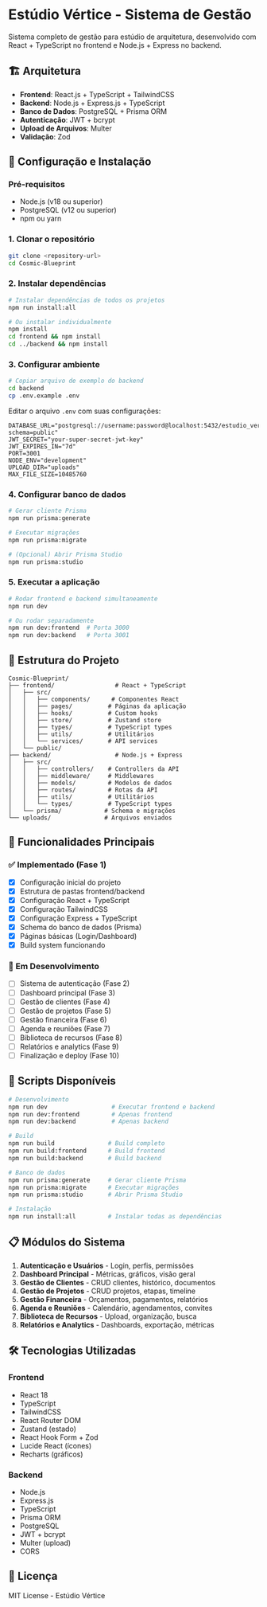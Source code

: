 # Estúdio Vértice - Sistema de Gestão

Sistema completo de gestão para estúdio de arquitetura, desenvolvido com React + TypeScript no frontend e Node.js + Express no backend.

## 🏗️ Arquitetura

- **Frontend**: React.js + TypeScript + TailwindCSS
- **Backend**: Node.js + Express.js + TypeScript
- **Banco de Dados**: PostgreSQL + Prisma ORM
- **Autenticação**: JWT + bcrypt
- **Upload de Arquivos**: Multer
- **Validação**: Zod

## 🚀 Configuração e Instalação

### Pré-requisitos

- Node.js (v18 ou superior)
- PostgreSQL (v12 ou superior)
- npm ou yarn

### 1. Clonar o repositório

```bash
git clone <repository-url>
cd Cosmic-Blueprint
```

### 2. Instalar dependências

```bash
# Instalar dependências de todos os projetos
npm run install:all

# Ou instalar individualmente
npm install
cd frontend && npm install
cd ../backend && npm install
```

### 3. Configurar ambiente

```bash
# Copiar arquivo de exemplo do backend
cd backend
cp .env.example .env
```

Editar o arquivo `.env` com suas configurações:

```env
DATABASE_URL="postgresql://username:password@localhost:5432/estudio_vertice?schema=public"
JWT_SECRET="your-super-secret-jwt-key"
JWT_EXPIRES_IN="7d"
PORT=3001
NODE_ENV="development"
UPLOAD_DIR="uploads"
MAX_FILE_SIZE=10485760
```

### 4. Configurar banco de dados

```bash
# Gerar cliente Prisma
npm run prisma:generate

# Executar migrações
npm run prisma:migrate

# (Opcional) Abrir Prisma Studio
npm run prisma:studio
```

### 5. Executar a aplicação

```bash
# Rodar frontend e backend simultaneamente
npm run dev

# Ou rodar separadamente
npm run dev:frontend  # Porta 3000
npm run dev:backend   # Porta 3001
```

## 📁 Estrutura do Projeto

```
Cosmic-Blueprint/
├── frontend/                 # React + TypeScript
│   ├── src/
│   │   ├── components/      # Componentes React
│   │   ├── pages/          # Páginas da aplicação
│   │   ├── hooks/          # Custom hooks
│   │   ├── store/          # Zustand store
│   │   ├── types/          # TypeScript types
│   │   ├── utils/          # Utilitários
│   │   └── services/       # API services
│   └── public/
├── backend/                  # Node.js + Express
│   ├── src/
│   │   ├── controllers/    # Controllers da API
│   │   ├── middleware/     # Middlewares
│   │   ├── models/         # Modelos de dados
│   │   ├── routes/         # Rotas da API
│   │   ├── utils/          # Utilitários
│   │   └── types/          # TypeScript types
│   └── prisma/            # Schema e migrações
└── uploads/               # Arquivos enviados
```

## 🎯 Funcionalidades Principais

### ✅ Implementado (Fase 1)

- [x] Configuração inicial do projeto
- [x] Estrutura de pastas frontend/backend
- [x] Configuração React + TypeScript
- [x] Configuração TailwindCSS
- [x] Configuração Express + TypeScript
- [x] Schema do banco de dados (Prisma)
- [x] Páginas básicas (Login/Dashboard)
- [x] Build system funcionando

### 🔄 Em Desenvolvimento

- [ ] Sistema de autenticação (Fase 2)
- [ ] Dashboard principal (Fase 3)
- [ ] Gestão de clientes (Fase 4)
- [ ] Gestão de projetos (Fase 5)
- [ ] Gestão financeira (Fase 6)
- [ ] Agenda e reuniões (Fase 7)
- [ ] Biblioteca de recursos (Fase 8)
- [ ] Relatórios e analytics (Fase 9)
- [ ] Finalização e deploy (Fase 10)

## 🔧 Scripts Disponíveis

```bash
# Desenvolvimento
npm run dev                  # Executar frontend e backend
npm run dev:frontend         # Apenas frontend
npm run dev:backend          # Apenas backend

# Build
npm run build               # Build completo
npm run build:frontend      # Build frontend
npm run build:backend       # Build backend

# Banco de dados
npm run prisma:generate     # Gerar cliente Prisma
npm run prisma:migrate      # Executar migrações
npm run prisma:studio       # Abrir Prisma Studio

# Instalação
npm run install:all         # Instalar todas as dependências
```

## 📋 Módulos do Sistema

1. **Autenticação e Usuários** - Login, perfis, permissões
2. **Dashboard Principal** - Métricas, gráficos, visão geral
3. **Gestão de Clientes** - CRUD clientes, histórico, documentos
4. **Gestão de Projetos** - CRUD projetos, etapas, timeline
5. **Gestão Financeira** - Orçamentos, pagamentos, relatórios
6. **Agenda e Reuniões** - Calendário, agendamentos, convites
7. **Biblioteca de Recursos** - Upload, organização, busca
8. **Relatórios e Analytics** - Dashboards, exportação, métricas

## 🛠️ Tecnologias Utilizadas

### Frontend
- React 18
- TypeScript
- TailwindCSS
- React Router DOM
- Zustand (estado)
- React Hook Form + Zod
- Lucide React (ícones)
- Recharts (gráficos)

### Backend
- Node.js
- Express.js
- TypeScript
- Prisma ORM
- PostgreSQL
- JWT + bcrypt
- Multer (upload)
- CORS

## 📄 Licença

MIT License - Estúdio Vértice
